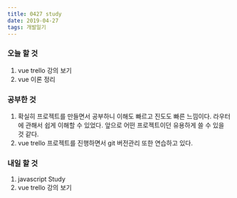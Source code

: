 ```yaml
---
title: 0427 study
date: 2019-04-27
tags: 개발일기
---
```


### 오늘 할 것

1. vue trello 강의 보기
2. vue 이론 정리

### 공부한 것

1. 확실히 프로젝트를 만들면서 공부하니 이해도 빠르고 진도도 빠른 느낌이다.
   라우터에 관해서 쉽게 이해할 수 있었다. 앞으로 어떤 프로젝트이던 유용하게 쓸 수 있을 것 같다.
2. vue trello 프로젝트를 진행하면서 git 버전관리 또한 연습하고 있다.

### 내일 할 것

1. javascript Study
2. vue trello 강의 보기
